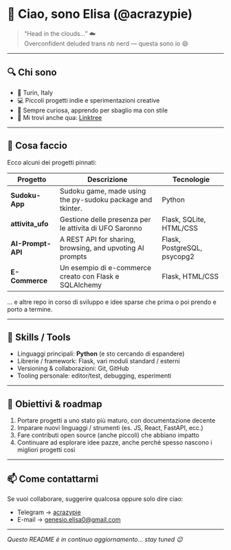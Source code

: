 # 👋 Ciao, sono Elisa (@acrazypie)

> “Head in the clouds…” ☁️  
> Overconfident deluded trans nb nerd — questa sono io 😄

---

## 🔍 Chi sono

- 📍 Turin, Italy  
- 💻 Piccoli progetti indie e sperimentazioni creative  
- 🧠 Sempre curiosa, apprendo per sbaglio ma con stile  
- 🔗 Mi trovi anche qua: [Linktree](https://linktr.ee/gen3sio)

---

## 🚀 Cosa faccio

Ecco alcuni dei progetti pinnati:

| Progetto | Descrizione | Tecnologie |
|---|---|---|
| **Sudoku-App** | Sudoku game, made using the py-sudoku package and tkinter.  | Python |
| **attivita_ufo** | Gestione delle presenza per le attivita di UFO Saronno | Flask, SQLite, HTML/CSS |
| **AI-Prompt-API** | A REST API for sharing, browsing, and upvoting AI prompts | Flask, PostgreSQL, psycopg2 |
| **E-Commerce** | Un esempio di e-commerce creato con Flask e SQLAlchemy | Flask, HTML/CSS |

... e altre repo in corso di sviluppo e idee sparse che prima o poi prendo e porto a termine.

---

## 🌱 Skills / Tools

- Linguaggi principali: **Python** (e sto cercando di espandere)  
- Librerie / framework: Flask, vari moduli standard / esterni  
- Versioning & collaborazioni: Git, GitHub  
- Tooling personale: editor/test, debugging, esperimenti

---

## 🎯 Obiettivi & roadmap

1. Portare progetti a uno stato più maturo, con documentazione decente  
2. Imparare nuovi linguaggi / strumenti (es. JS, React, FastAPI, ecc.)  
3. Fare contributi open source (anche piccoli) che abbiano impatto  
4. Continuare ad esplorare idee pazze, anche perché spesso nascono i migliori progetti così

---

## 📫 Come contattarmi

Se vuoi collaborare, suggerire qualcosa oppure solo dire ciao:

- Telegram -> [acrazypie](https://t.me/acrazypie)
- E-mail -> [genesio.elisa0@gmail.com](mailto:genesio.elisa0@gmail.com) 


---

*Questo README è in continuo aggiornamento… stay tuned 😉*

